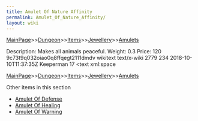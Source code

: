 ```yaml
---
title: Amulet Of Nature Affinity
permalink: Amulet_Of_Nature_Affinity/
layout: wiki
---
```


[MainPage](/keeperrl_wiki/ "wikilink")>>[Dungeon](/keeperrl_wiki/Dungeon "wikilink")>>[Items](/keeperrl_wiki/Items_Guide "wikilink")>>[Jewellery](/keeperrl_wiki/Jewellery "wikilink")>>[Amulets](/keeperrl_wiki/Amulets "wikilink")

 Description: Makes all animals peaceful.
 Weight: 0.3
 Price: 120</text>
      <sha1>9c73t9q032oiao0q8ffqegt2111dmdv</sha1>
      <model>wikitext</model>
      <format>text/x-wiki</format>
    </revision>
    <revision>
      <id>2779</id>
      <parentid>234</parentid>
      <timestamp>2018-10-10T11:37:35Z</timestamp>
      <contributor>
        <username>Keeperman</username>
        <id>17</id>
      </contributor>
      <minor/>
      <text xml:space

[MainPage](/keeperrl_wiki/ "wikilink")>>[Dungeon](/keeperrl_wiki/Dungeon "wikilink")>>[Items](/keeperrl_wiki/Items_Guide "wikilink")>>[Jewellery](/keeperrl_wiki/Jewellery "wikilink")>>[Amulets](/keeperrl_wiki/Amulets "wikilink")

Other items in this section
-    [Amulet Of Defense](/keeperrl_wiki/Amulet_Of_Defense "wikilink")
-    [Amulet Of Healing](/keeperrl_wiki/Amulet_Of_Healing "wikilink")
-    [Amulet Of Warning](/keeperrl_wiki/Amulet_Of_Warning "wikilink")
